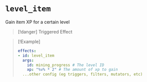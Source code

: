 # `level_item`

Gain item XP for a certain level

> [!danger] Triggered Effect

> [!Example]
> ```yaml
> effects:
> - id: level_item
>   args:
>     id: mining_progress # The level ID
>     xp: "%v% * 2" # The amount of xp to gain
>   ...other config (eg triggers, filters, mutators, etc)
> ```
